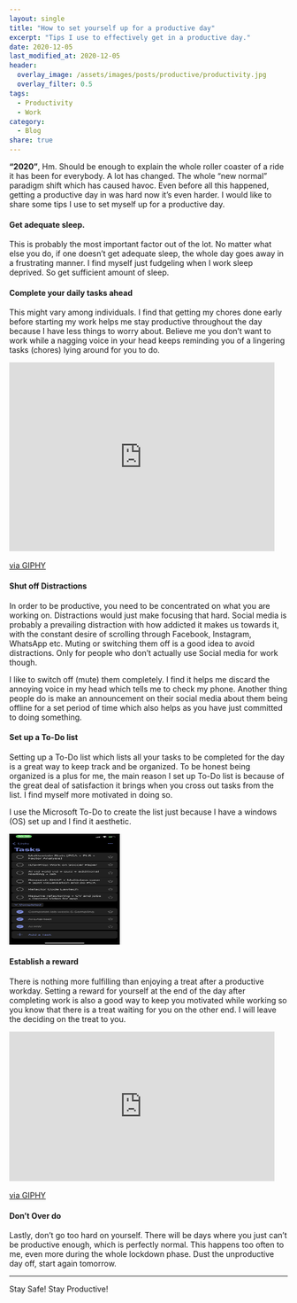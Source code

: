```yaml
---
layout: single
title: "How to set yourself up for a productive day"
excerpt: "Tips I use to effectively get in a productive day."
date: 2020-12-05
last_modified_at: 2020-12-05
header:
  overlay_image: /assets/images/posts/productive/productivity.jpg
  overlay_filter: 0.5
tags:
  - Productivity
  - Work
category:
  - Blog
share: true
---
```



**“2020”**, Hm. Should be enough to explain the whole roller coaster of a ride it has been for everybody. A lot has changed. The whole “new normal” paradigm shift which has caused havoc. Even before all this happened, getting a productive day in was hard now it’s even harder. I would like to share some tips I use  to set myself up for a productive day.

#### Get adequate sleep.

This is probably the most important factor out of the lot. No matter what else you do, if one doesn’t get adequate sleep, the whole day goes away in a frustrating manner. I find myself just fudgeling when I work sleep deprived. So get sufficient amount of sleep.  

#### Complete your daily tasks ahead

This might vary among individuals. I find that getting my chores done early before starting my work helps me stay productive throughout the day because I have less things to worry about. Believe me you don’t want to work while a nagging voice in your head keeps reminding you of a lingering tasks (chores) lying around for you to do. 

<iframe src="https://giphy.com/embed/MRqaXgJUl9fGE1PSy6" width="480" height="341" frameBorder="0" class="giphy-embed" allowFullScreen></iframe><p><a href="https://giphy.com/gifs/MRqaXgJUl9fGE1PSy6">via GIPHY</a></p>


#### Shut off Distractions

In order to be productive, you need to be concentrated on what you are working on. Distractions would just make focusing that hard. Social media is probably a prevailing distraction with how addicted it makes us towards it, with the constant desire of scrolling through Facebook, Instagram, WhatsApp etc. Muting or switching them off is a good idea to avoid distractions. Only for people who don’t actually use Social media for work though.

I like to switch off (mute) them completely. I find it helps me discard the annoying voice in my head which tells me to check my phone. Another thing people do is make an announcement on their social media about them being offline for a set period of time which also helps as you have just committed to doing something.

#### Set up a To-Do list

Setting up a To-Do list which lists all your tasks to be completed for the day is a great way to keep track and be organized. To be honest being organized is a plus for me, the main reason I set up To-Do list is because of the great deal of satisfaction it brings when you cross out tasks from the list. I find myself more motivated in doing so. 

I use the Microsoft To-Do to create the list just because I have a windows (OS) set up and I find it aesthetic. 

<div>
<img src="/assets/images/posts/productive/todo.PNG" alt="TO-DO list" width="200" height="200"/>
</div>

#### Establish a reward

There is nothing more fulfilling than enjoying a treat after a productive workday. Setting a reward for yourself at the end of the day after completing work is also a good way to keep you motivated while working so you know that there is a treat waiting for you on the other end. I will leave the deciding on the treat to you. 

<iframe src="https://giphy.com/embed/Sw7STaofv4xfiZxbKW" width="480" height="270" frameBorder="0" class="giphy-embed" allowFullScreen></iframe><p><a href="https://giphy.com/gifs/drunkhistory-comedy-central-drunk-history-Sw7STaofv4xfiZxbKW">via GIPHY</a></p>

#### Don’t Over do 

Lastly, don’t go too hard on yourself. There will be days where you just can’t be productive enough, which is perfectly normal. This happens too often to me, even more during the whole lockdown phase. Dust the unproductive day off, start again tomorrow. 

***

Stay Safe! Stay Productive!  







